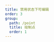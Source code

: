 ```yaml
---
title: 禁用状态下可编辑
order: 3
group:
  path: /point
  title: 绘制点
  order: 1
---
```


<code src="./disableEditable.tsx" compact="true" defaultShowCode="true"></code>
